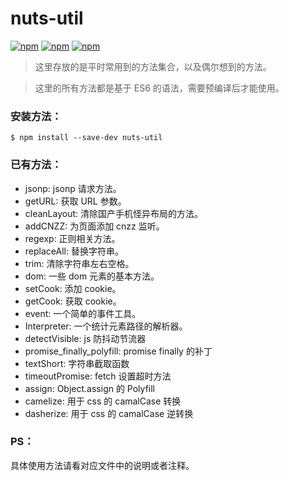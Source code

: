 # nuts-util
[![npm](https://img.shields.io/npm/v/nuts-util.svg?maxAge=2592000&style=flat-square)](https://www.npmjs.com/package/nuts-util)
[![npm](https://img.shields.io/npm/l/nuts-util.svg?maxAge=2592000&style=flat-square)](https://www.npmjs.com/package/nuts-util)
[![npm](https://img.shields.io/npm/dt/nuts-util.svg?style=flat-square)](https://www.npmjs.com/package/nuts-util)
> 这里存放的是平时常用到的方法集合，以及偶尔想到的方法。

> 这里的所有方法都是基于 ES6 的语法，需要预编译后才能使用。

### 安装方法：
```
$ npm install --save-dev nuts-util
```

### 已有方法：
* jsonp: jsonp 请求方法。
* getURL: 获取 URL 参数。
* cleanLayout: 清除国产手机怪异布局的方法。
* addCNZZ: 为页面添加 cnzz 监听。
* regexp: 正则相关方法。
* replaceAll: 替换字符串。
* trim: 清除字符串左右空格。
* dom: 一些 dom 元素的基本方法。
* setCook: 添加 cookie。
* getCook: 获取 cookie。
* event:  一个简单的事件工具。
* Interpreter:  一个统计元素路径的解析器。
* detectVisible: js 防抖动节流器
* promise_finally_polyfill: promise finally 的补丁
* textShort: 字符串截取函数
* timeoutPromise: fetch 设置超时方法
* assign: Object.assign 的 Polyfill
* camelize: 用于 css 的 camalCase 转换
* dasherize: 用于 css 的 camalCase 逆转换

### PS：
具体使用方法请看对应文件中的说明或者注释。
